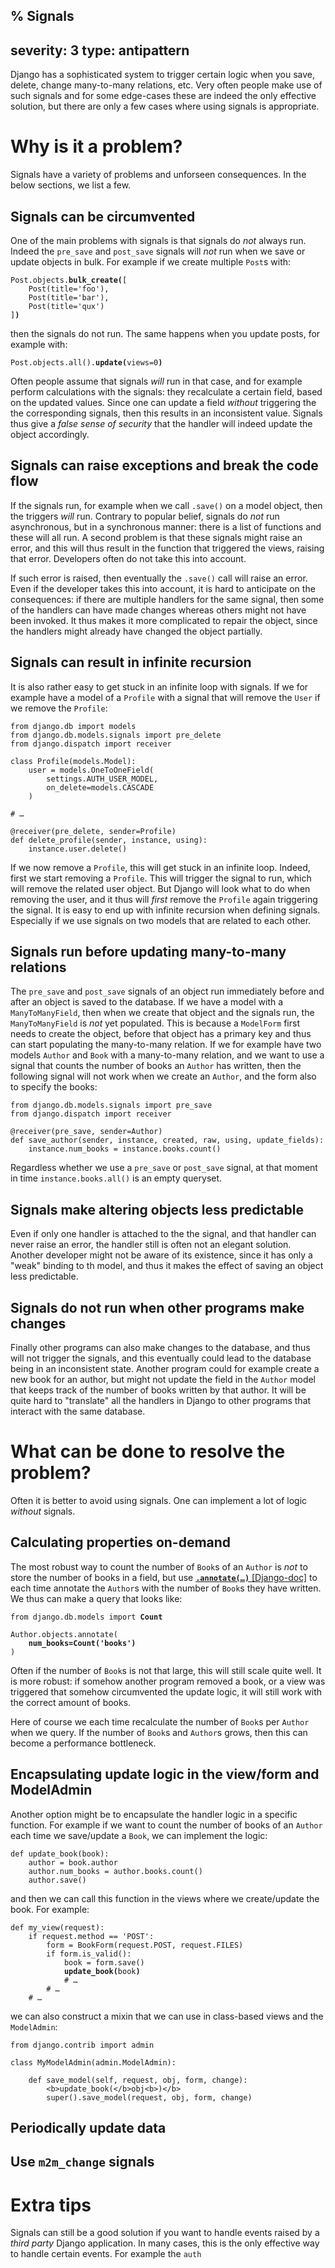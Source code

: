 % Signals
---
severity: 3
type: antipattern
---

Django has a sophisticated system to trigger certain logic when
you save, delete, change many-to-many relations, etc. Very often
people make use of such signals and for some edge-cases these are
indeed the only effective solution, but there are only a few cases
where using signals is appropriate.

# Why is it a problem?

Signals have a variety of problems and unforseen consequences. In the below sections, we list a few.

## Signals can be circumvented

One of the main problems with signals is that signals do *not* always run.
Indeed the `pre_save` and `post_save` signals will *not* run when we save
or update objects in bulk. For example if we create multiple `Post`s with:

<pre class="python"><code>Post.objects.<b>bulk_create(</b>[
    Post(title='foo'),
    Post(title='bar'),
    Post(title='qux')
]<b>)</b></code></pre>

then the signals do not run. The same happens when you update posts, for example
with:

<pre class="python"><code>Post.objects.all().<b>update(</b>views=0<b>)</b></code></pre>

Often people assume that signals *will* run in that case, and for example
perform calculations with the signals: they recalculate a certain field, based
on the updated values. Since one can update a field *without* triggering the
the corresponding signals, then this results in an inconsistent value. Signals
thus give a *false sense of security* that the handler will indeed update the
object accordingly.

## Signals can raise exceptions and break the code flow

If the signals run, for example when we call `.save()` on a model object, then
the triggers *will* run. Contrary to popular belief, signals do *not* run asynchronous,
but in a synchronous manner: there is a list of functions and these will all run.
A second problem is that these signals might raise an error, and this will thus
result in the function that triggered the views, raising that error.
Developers often do not take this into account.

If such error is raised, then eventually the `.save()` call will raise an error. Even if
the developer takes this into account, it is hard to anticipate on the consequences: if there
are multiple handlers for the same signal, then some of the handlers can have made changes
whereas others might not have been invoked. It thus makes it more complicated to repair
the object, since the handlers might already have changed the object partially.

## Signals can result in infinite recursion

It is also rather easy to get stuck in an infinite loop with signals. If we for example have a model of a
`Profile` with a signal that will remove the `User` if we remove the `Profile`:

<pre class="python"><code>from django.db import models
from django.db.models.signals import pre_delete
from django.dispatch import receiver

class Profile(models.Model):
    user = models.OneToOneField(
        settings.AUTH_USER_MODEL,
        on_delete=models.CASCADE
    )

# &hellip;

@receiver(pre_delete, sender=Profile)
def delete_profile(sender, instance, using):
    instance.user.delete()</code></pre>

If we now remove a `Profile`, this will get stuck in an infinite loop. Indeed, first we start
removing a `Profile`. This will trigger the signal to run, which will remove the related user object.
But Django will look what to do when removing the user, and it thus will *first* remove the `Profile` again
triggering the signal. It is easy to end up with infinite recursion when defining signals. Especially if we
use signals on two models that are related to each other.

## Signals run before updating many-to-many relations

The `pre_save` and `post_save` signals of an object run immediately before and after an object
is saved to the database. If we have a model with a `ManyToManyField`, then when we create that
object and the signals run, the `ManyToManyField` is *not* yet populated. This is because a `ModelForm`
first needs to create the object, before that object has a primary key and thus can start populating
the many-to-many relation. If we for example have two models `Author` and `Book` with a many-to-many
relation, and we want to use a signal that counts the number of books an `Author` has written, then the
following signal will not work when we create an `Author`, and the form also to specify the books:

<pre class="python"><code>from django.db.models.signals import pre_save
from django.dispatch import receiver

@receiver(pre_save, sender=Author)
def save_author(sender, instance, created, raw, using, update_fields):
    instance.num_books = instance.books.count()</code></pre>

Regardless whether we use a `pre_save` or `post_save` signal, at that moment in time `instance.books.all()`
is an empty queryset.

## Signals make altering objects less predictable

Even if only one handler is attached to the the signal, and that handler can never raise an error,
the handler still is often not an elegant solution. Another developer might not be aware of its existence,
since it has only a "weak" binding to th model, and thus it makes the effect of saving an object less
predictable.

## Signals do not run when other programs make changes

Finally other programs can also make changes to the database, and thus will not trigger the signals,
and this eventually could lead to the database being in an inconsistent state. Another program could for
example create a new book for an author, but might not update the field in the `Author` model that keeps
track of the number of books written by that author. It will be quite hard to "translate" all the handlers
in Django to other programs that interact with the same database.

# What can be done to resolve the problem?

Often it is better to avoid using signals. One can implement a lot of logic *without* signals.

## Calculating properties on-demand

The most robust way to count the number of `Book`s of an `Author` is *not* to store the number of books in
a field, but use [**<code>.annotate(&hellip;)</code>** [Django-doc]](https://docs.djangoproject.com/en/dev/ref/models/querysets/#annotate)
to each time annotate the `Author`s with the number of `Book`s they have written. We thus can make a query
that looks like:

<pre class="python3"><code>from django.db.models import <b>Count</b>

Author.objects.annotate(
    <b>num_books=Count('books')</b>
)</code></pre>

Often if the number of `Book`s is not that large, this will still scale quite well. It is more robust: if somehow
another program removed a book, or a view was triggered that somehow circumvented the update logic, it will
still work with the correct amount of books.

Here of course we each time recalculate the number of `Book`s per `Author` when we query. If the number of `Book`s
and `Author`s grows, then this can become a performance bottleneck.

## Encapsulating update logic in the view/form and ModelAdmin

Another option might be to encapsulate the handler logic in a specific function. For example if we want to count the number of
books of an `Author` each time we save/update a `Book`, we can implement the logic:

```python3
def update_book(book):
    author = book.author
    author.num_books = author.books.count()
    author.save()
```

and then we can call this function in the views where we create/update the book. For example:

<pre class="python"><code>def my_view(request):
    if request.method == 'POST':
        form = BookForm(request.POST, request.FILES)
        if form.is_valid():
            book = form.save()
            <b>update_book(</b>book<b>)</b>
            # &hellip;
        # &hellip;
    # &hellip;</code></pre>

we can also construct a mixin that we can use in class-based views and the `ModelAdmin`:

```python3
from django.contrib import admin

class MyModelAdmin(admin.ModelAdmin):
    
    def save_model(self, request, obj, form, change):
        <b>update_book(</b>obj<b>)</b>
        super().save_model(request, obj, form, change)
```

## Periodically update data


## Use `m2m_change` signals

# Extra tips

Signals can still be a good solution if you want to handle events raised by a *third party* Django application.
In many cases, this is the only effective way to handle certain events. For example the `auth`

